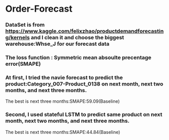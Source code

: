 # Order-Forecast
### DataSet is from https://www.kaggle.com/felixzhao/productdemandforecasting/kernels and I clean it and choose the biggest warehouse:Whse_J for our forecast data

### The loss function : Symmetric mean absoulte precentage error(SMAPE)

### At first, I tried the navie forecast to predict the product:Category_007-Product_0138 on  next month, next two months, and next three months.
The best is next three months:SMAPE:59.09(Baseline)

### Second, I used stateful LSTM to predict same product on next month, next two months, and next three months.
The best is next three months:SMAPE:44.84(Baseline)
